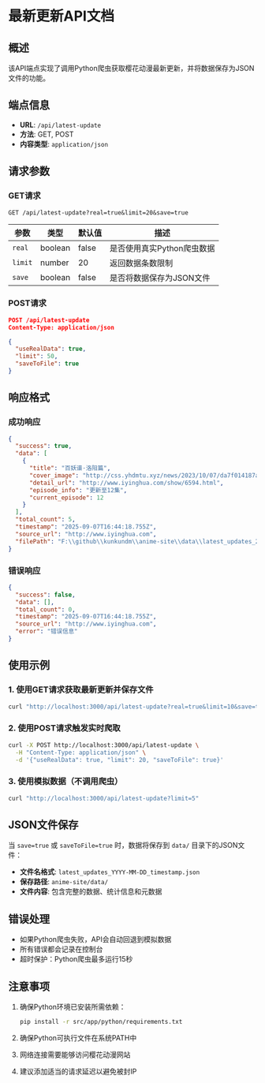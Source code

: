 # 最新更新API文档

## 概述

该API端点实现了调用Python爬虫获取樱花动漫最新更新，并将数据保存为JSON文件的功能。

## 端点信息

- **URL**: `/api/latest-update`
- **方法**: GET, POST
- **内容类型**: `application/json`

## 请求参数

### GET请求
```
GET /api/latest-update?real=true&limit=20&save=true
```

| 参数 | 类型 | 默认值 | 描述 |
|------|------|--------|------|
| `real` | boolean | false | 是否使用真实Python爬虫数据 |
| `limit` | number | 20 | 返回数据条数限制 |
| `save` | boolean | false | 是否将数据保存为JSON文件 |

### POST请求
```json
POST /api/latest-update
Content-Type: application/json

{
  "useRealData": true,
  "limit": 50,
  "saveToFile": true
}
```

## 响应格式

### 成功响应
```json
{
  "success": true,
  "data": [
    {
      "title": "百妖谱·洛阳篇",
      "cover_image": "http://css.yhdmtu.xyz/news/2023/10/07/da7f014187a0f.jpg",
      "detail_url": "http://www.iyinghua.com/show/6594.html",
      "episode_info": "更新至12集",
      "current_episode": 12
    }
  ],
  "total_count": 5,
  "timestamp": "2025-09-07T16:44:18.755Z",
  "source_url": "http://www.iyinghua.com",
  "filePath": "F:\\github\\kunkundm\\anime-site\\data\\latest_updates_2025-09-07_123456789.json"
}
```

### 错误响应
```json
{
  "success": false,
  "data": [],
  "total_count": 0,
  "timestamp": "2025-09-07T16:44:18.755Z",
  "source_url": "http://www.iyinghua.com",
  "error": "错误信息"
}
```

## 使用示例

### 1. 使用GET请求获取最新更新并保存文件
```bash
curl "http://localhost:3000/api/latest-update?real=true&limit=10&save=true"
```

### 2. 使用POST请求触发实时爬取
```bash
curl -X POST http://localhost:3000/api/latest-update \
  -H "Content-Type: application/json" \
  -d '{"useRealData": true, "limit": 20, "saveToFile": true}'
```

### 3. 使用模拟数据（不调用爬虫）
```bash
curl "http://localhost:3000/api/latest-update?limit=5"
```

## JSON文件保存

当 `save=true` 或 `saveToFile=true` 时，数据将保存到 `data/` 目录下的JSON文件：

- **文件名格式**: `latest_updates_YYYY-MM-DD_timestamp.json`
- **保存路径**: `anime-site/data/`
- **文件内容**: 包含完整的数据、统计信息和元数据

## 错误处理

- 如果Python爬虫失败，API会自动回退到模拟数据
- 所有错误都会记录在控制台
- 超时保护：Python爬虫最多运行15秒

## 注意事项

1. 确保Python环境已安装所需依赖：
   ```bash
   pip install -r src/app/python/requirements.txt
   ```

2. 确保Python可执行文件在系统PATH中

3. 网络连接需要能够访问樱花动漫网站

4. 建议添加适当的请求延迟以避免被封IP